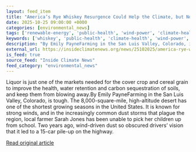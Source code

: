 ```yaml
---
layout: feed_item
title: "America’s Rye Whiskey Resurgence Could Help the Climate, but Not by Itself"
date: 2025-10-25 09:00:00 +0000
categories: [environmental_news]
tags: ['renewable-energy', 'public-health', 'wind-power', 'climate-health']
keywords: ['whiskey', 'public-health', 'climate-health', 'wind-power', 'america', 'resurgence', 'renewable-energy']
description: "By Emily PayneFarming in the San Luis Valley, Colorado, is tough"
external_url: https://insideclimatenews.org/news/25102025/america-rye-whiskey-resurgence-climate-benefits/
is_feed: true
source_feed: "Inside Climate News"
feed_category: "environmental_news"
---
```


Liquor is just one of the markets needed for the cover crop and cereal grain to improve the health, water retention and carbon sequestration of soils, and keep them from blowing away.By Emily PayneFarming in the San Luis Valley, Colorado, is tough. The 8,000-square-mile, high-altitude desert has one of the shortest growing seasons in the United States. It is known for strong winds, and in the increasingly common dust storms that plague the region, local farmer Sarah Jones has been unable to pick her children up from school. Two years ago, wind-driven dust so obscured drivers’ vision that it led to a 15-car pile-up on the highway.

[Read original article](https://insideclimatenews.org/news/25102025/america-rye-whiskey-resurgence-climate-benefits/)
